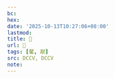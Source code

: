 ```yaml
---
bc:
hex:
date: '2025-10-13T10:27:06+08:00'
lastmod:
title: 􂿘
url: 􂿘
tags: [饜, 猒]
src: DCCV, DCCV
note:
---
```

